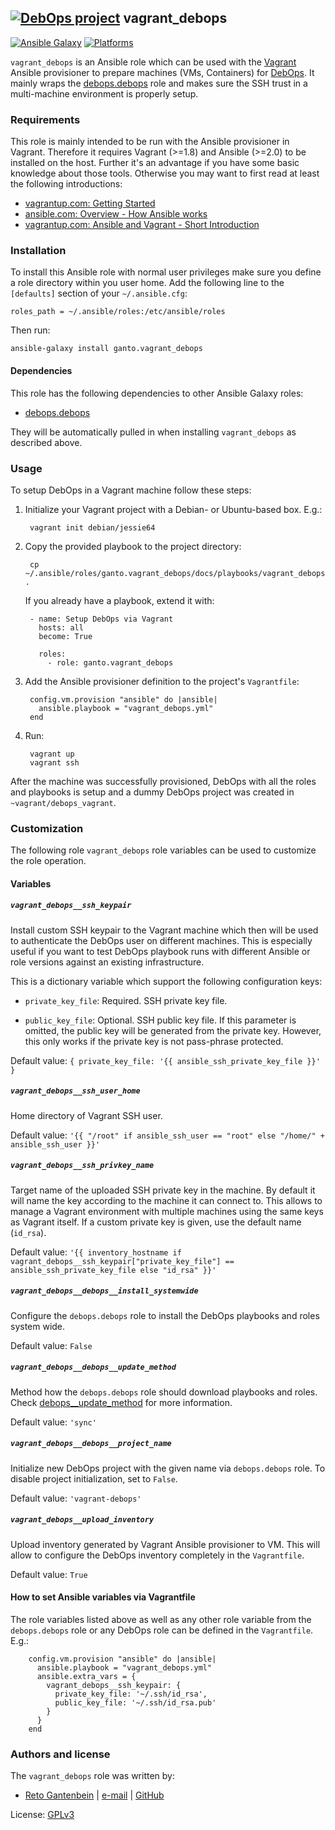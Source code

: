 ## [![DebOps project](http://debops.org/images/debops-small.png)](http://debops.org) vagrant_debops

[![Ansible Galaxy](http://img.shields.io/badge/galaxy-ganto.vagrant_debops-660198.svg?style=flat)](https://galaxy.ansible.com/ganto/vagrant_debops/)
[![Platforms](http://img.shields.io/badge/platforms-debian-lightgrey.svg?style=flat)](#)

`vagrant_debops` is an Ansible role which can be used with the
[Vagrant](https://www.vagrantup.com) Ansible provisioner to prepare machines
(VMs, Containers) for [DebOps](http://debops.org/). It mainly wraps the
[debops.debops](http://docs.debops.org/en/latest/ansible/roles/ansible-debops/docs/index.html)
role and makes sure the SSH trust in a multi-machine environment is properly
setup.


### Requirements

This role is mainly intended to be run with the Ansible provisioner in Vagrant.
Therefore it requires Vagrant (>=1.8) and Ansible (>=2.0) to be installed on
the host. Further it's an advantage if you have some basic knowledge about
those tools. Otherwise you may want to first read at least the following
introductions:

* [vagrantup.com: Getting Started](https://www.vagrantup.com/docs/getting-started)
* [ansible.com: Overview - How Ansible works](https://www.ansible.com/how-ansible-works)
* [vagrantup.com: Ansible and Vagrant - Short Introduction](https://www.vagrantup.com/docs/provisioning/ansible_intro.html)


### Installation

To install this Ansible role with normal user privileges make sure you define
a role directory within you user home. Add the following line to the
`[defaults]` section of your `~/.ansible.cfg`:

    roles_path = ~/.ansible/roles:/etc/ansible/roles

Then run:

    ansible-galaxy install ganto.vagrant_debops


#### Dependencies

This role has the following dependencies to other Ansible Galaxy roles:

* [debops.debops](https://galaxy.ansible.com/debops/debops)

They will be automatically pulled in when installing `vagrant_debops` as
described above.


### Usage

To setup DebOps in a Vagrant machine follow these steps:

1. Initialize your Vagrant project with a Debian- or Ubuntu-based box. E.g.:

        vagrant init debian/jessie64

2. Copy the provided playbook to the project directory:

        cp ~/.ansible/roles/ganto.vagrant_debops/docs/playbooks/vagrant_debops.yml .

   If you already have a playbook, extend it with:

        - name: Setup DebOps via Vagrant
          hosts: all
          become: True

          roles:
            - role: ganto.vagrant_debops

3. Add the Ansible provisioner definition to the project's `Vagrantfile`:

        config.vm.provision "ansible" do |ansible|
          ansible.playbook = "vagrant_debops.yml"
        end

4. Run:

        vagrant up
        vagrant ssh

After the machine was successfully provisioned, DebOps with all the roles
and playbooks is setup and a dummy DebOps project was created in
`~vagrant/debops_vagrant`.


### Customization

The following role `vagrant_debops` role variables can be used to customize
the role operation.

#### Variables


##### `vagrant_debops__ssh_keypair`

Install custom SSH keypair to the Vagrant machine which then will be used to
authenticate the DebOps user on different machines. This is especially useful
if you want to test DebOps playbook runs with different Ansible or role
versions against an existing infrastructure.

This is a dictionary variable which support the following configuration keys:

* `private_key_file`: Required. SSH private key file.

* `public_key_file`: Optional. SSH public key file. If this parameter is
  omitted, the public key will be generated from the private key. However,
  this only works if the private key is not pass-phrase protected.

Default value: `{ private_key_file: '{{ ansible_ssh_private_key_file }}' }`


##### `vagrant_debops__ssh_user_home`

Home directory of Vagrant SSH user.

Default value: `'{{ "/root" if ansible_ssh_user == "root" else "/home/" + ansible_ssh_user }}'`


##### `vagrant_debops__ssh_privkey_name`

Target name of the uploaded SSH private key in the machine. By default it
will name the key according to the machine it can connect to. This allows
to manage a Vagrant environment with multiple machines using the same keys
as Vagrant itself. If a custom private key is given, use the default name
(`id_rsa`).

Default value: `'{{ inventory_hostname if vagrant_debops__ssh_keypair["private_key_file"] == ansible_ssh_private_key_file else "id_rsa" }}'`


##### `vagrant_debops__debops__install_systemwide`

Configure the `debops.debops` role to install the DebOps playbooks and roles
system wide.

Default value: `False`


##### `vagrant_debops__debops__update_method`

Method how the `debops.debops` role should download playbooks and roles.
Check [debops__update_method](http://docs.debops.org/en/latest/ansible/roles/ansible-debops/docs/defaults.html#envvar-debops__update_method)
for more information.

Default value: `'sync'`


##### `vagrant_debops__debops__project_name`

Initialize new DebOps project with the given name via `debops.debops` role.
To disable project initialization, set to `False`.

Default value: `'vagrant-debops'`


##### `vagrant_debops__upload_inventory`

Upload inventory generated by Vagrant Ansible provisioner to VM. This will
allow to configure the DebOps inventory completely in the `Vagrantfile`.

Default value: `True`


#### How to set Ansible variables via Vagrantfile

The role variables listed above as well as any other role variable from the
`debops.debops` role or any DebOps role can be defined in the `Vagrantfile`.
E.g.:

        config.vm.provision "ansible" do |ansible|
          ansible.playbook = "vagrant_debops.yml"
          ansible.extra_vars = {
            vagrant_debops__ssh_keypair: {
              private_key_file: '~/.ssh/id_rsa',
              public_key_file: '~/.ssh/id_rsa.pub'
            }
          }
        end


### Authors and license

The `vagrant_debops` role was written by:

- [Reto Gantenbein](https://linuxmonk.ch/) | [e-mail](mailto:reto.gantenbein@linuxmonk.ch) | [GitHub](https://github.com/ganto)

License: [GPLv3](https://tldrlegal.com/license/gnu-general-public-license-v3-%28gpl-3%29)

